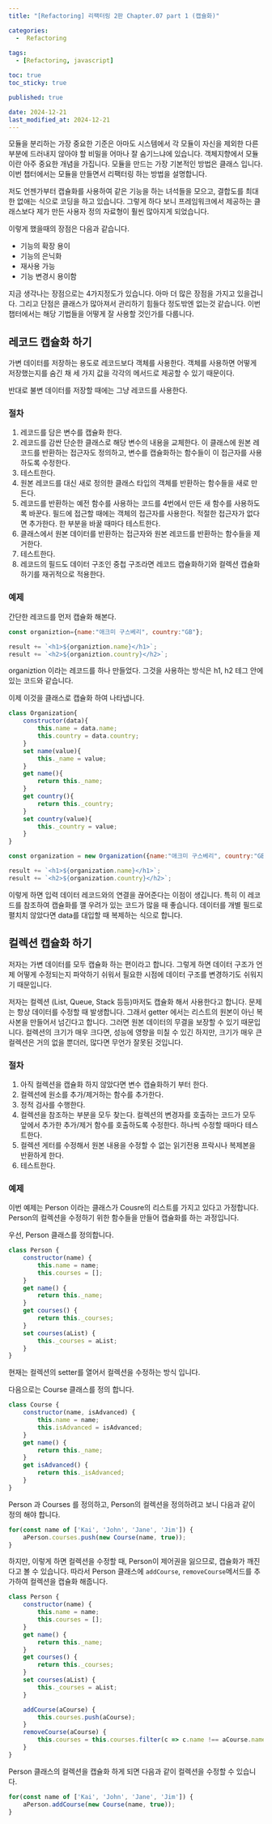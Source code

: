 ```yaml
---
title: "[Refactoring] 리팩터링 2판 Chapter.07 part 1 (캡슐화)"

categories:
  -  Refactoring
  
tags:
  - [Refactoring, javascript]

toc: true
toc_sticky: true

published: true

date: 2024-12-21
last_modified_at: 2024-12-21
---
```


모듈을 분리하는 가장 중요한 기준은 아마도 시스템에서 각 모듈이 자신을 제외한 다른 부분에 드러내지 않아야 할 비밀을 어마나 잘 숨기느냐에 있습니다. 객체지향에서 모듈이란 아주 중요한 개념을 가집니다. 모듈을 만드는 가장 기본적인 방법은 클래스 입니다. 이번 챕터에서는 모듈을 만들면서 리팩터링 하는 방법을 설명합니다.

저도 언젠가부터 캡슐화를 사용하여 같은 기능을 하는 녀석들을 모으고, 결합도를 최대한 없애는 식으로 코딩을 하고 있습니다. 그렇게 하다 보니 프레임워크에서 제공하는 클래스보다 제가 만든 사용자 정의 자료형이 훨씬 많아지게 되었습니다. 

이렇게 했을때의 장점은 다음과 같습니다.
- 기능의 확장 용이
- 기능의 은닉화
- 재사용 가능
- 기능 변경시 용이함

지금 생각나는 장점으로는 4가지정도가 있습니다. 아마 더 많은 장점을 가지고 있을겁니다. 그리고 단점은 클래스가 많아져서 관리하기 힘들다 정도밖엔 없는것 같습니다. 이번 챕터에서는 해당 기법들을 어떻게 잘 사용할 것인가를 다룹니다.

## 레코드 캡슐화 하기
가변 데이터를 저장하는 용도로 레코드보다 객체를 사용한다. 객체를 사용하면 어떻게 저장했는지를 숨긴 채 세 가지 값을 각각의 메서드로 제공할 수 있기 때문이다.

반대로 불변 데이터를 저장할 때에는 그냥 레코드를 사용한다.

### 절차
1. 레코드를 담은 변수를 캡슐화 한다.
2. 레코드를 감싼 단순한 클래스로 해당 변수의 내용을 교체한다. 이 클래스에 원본 레코드를 반환하는 접근자도 정의하고, 변수를 캡슐화하는 함수들이 이 접근자를 사용하도록 수정한다.
3. 테스트한다.
4. 원본 레코드를 대신 새로 정의한 클래스 타입의 객체를 반환하는 함수들을 새로 만든다.
5. 레코드를 반환하는 예전 함수를 사용하는 코드를 4번에서 만든 새 함수를 사용하도록 바꾼다. 필드에 접근할 때에는 객체의 접근자를 사용한다. 적절한 접근자가 없다면 추가한다. 한 부분을 바꿀 때마다 테스트한다.
6. 클래스에서 원본 데이터를 반환하는 접근자와 원본 레코드를 반환하는 함수들을 제거한다.
7. 테스트한다.
8. 레코드의 필드도 데이터 구조인 중첩 구조라면 레코드 캡슐화하기와 컬렉션 캡슐화하기를 재귀적으로 적용한다.

### 예제
간단한 레코드를 먼저 캡슐화 해본다.

```javascript
const organiztion={name:"애크미 구스베리", country:"GB"};

result += `<h1>${organiztion.name}</h1>`;
result += `<h2>${organiztion.country}</h2>`;
```

organiztion 이라는 레코드를 하나 만들었다. 그것을 사용하는 방식은 h1, h2 테그 안에 있는 코드와 같습니다.

이제 이것을 클래스로 캡슐화 하여 나타냅니다.

```javascript
class Organization{
    constructor(data){
        this.name = data.name;
        this.country = data.country;
    }
    set name(value){
        this._name = value;
    }
    get name(){
        return this._name;
    }
    get country(){
        return this._country;
    }
    set country(value){
        this._country = value;
    }
}

const organization = new Organization({name:"애크미 구스베리", country:"GB"});

result += `<h1>${organization.name}</h1>`;
result += `<h2>${organization.country}</h2>`;
```

이렇게 하면 입력 데이터 레코드와의 연결을 끊어준다는 이점이 생깁니다. 특히 이 레코드를 참조하여 캡슐화를 깰 우려가 있는 코드가 많을 때 좋습니다. 데이터를 개별 필드로 펼치치 않았다면 data를 대입할 때 복제하는 식으로 합니다.

## 컬렉션 캡슐화 하기
저자는 가변 데이터를 모두 캡슐화 하는 편이라고 합니다. 그렇게 하면 데이터 구조가 언제 어떻게 수정되는지 파악하기 쉬워서 필요한 시점에 데이터 구조를 변경하기도 쉬워지기 때문입니다.

저자는 컬렉션 (List, Queue, Stack 등등)마저도 캡슐화 해서 사용한다고 합니다. 문제는 항상 데이터를 수정할 때 발생합니다. 그래서 getter 에서는 리스트의 원본이 아닌 복사본을 만들어서 넘긴다고 합니다. 그러면 원본 데이터의 무결을 보장할 수 있기 때문입니다. 컬렉션의 크기가 매우 크다면, 성능에 영향을 미칠 수 있긴 하지만, 크기가 매우 큰 컬렉션은 거의 없을 뿐더러, 많다면 무언가 잘못된 것입니다.

### 절차
1. 아직 컬렉션을 캡슐화 하지 않았다면 변수 캡슐화하기 부터 한다.
2. 컬렉션에 원소를 추가/제거하는 함수를 추가한다.
3. 정적 검사를 수행한다.
4. 컬렉션을 참조하는 부분을 모두 찾는다. 컬렉션의 변경자를 호출하는 코드가 모두 앞에서 추가한 추가/제거 함수를 호출하도록 수정한다. 하나씩 수정할 때마다 테스트한다.
5. 컬렉션 게터를 수정해서 원본 내용을 수정할 수 없는 읽기전용 프락시나 복제본을 반환하게 한다.
6. 테스트한다.

### 예제
이번 예제는 Person 이라는 클래스가 Cousre의 리스트를 가지고 있다고 가정합니다. Person의 컬렉션을 수정하기 위한 함수들을 만들어 캡슐화를 하는 과정입니다.

우선, Person 클래스를 정의합니다.

```javascript
class Person {
    constructor(name) {
        this.name = name;
        this.courses = [];
    }
    get name() {
        return this._name;
    }
    get courses() {
        return this._courses;
    }
    set courses(aList) {
        this._courses = aList;
    }
}
```

현재는 컬렉션의 setter를 열어서 컬렉션을 수정하는 방식 입니다.

다음으로는 Course 클래스를 정의 합니다.

```js
class Course {
    constructor(name, isAdvanced) {
        this.name = name;
        this.isAdvanced = isAdvanced;
    }
    get name() {
        return this._name;
    }
    get isAdvanced() {
        return this._isAdvanced;
    }
}
```

Person 과 Courses 를 정의하고, Person의 컬렉션을 정의하려고 보니 다음과 같이 정의 해야 합니다.

```js
for(const name of ['Kai', 'John', 'Jane', 'Jim']) {
    aPerson.courses.push(new Course(name, true));
}
```

하지만, 이렇게 하면 컬렉션을 수정할 때, Person이 제어권을 잃으므로, 캡슐화가 깨진다고 볼 수 있습니다. 따라서 Person 클래스에 `addCourse`, `removeCourse`메서드를 추가하여 컬렉션을 캡슐화 해줍니다.

```js
class Person {
    constructor(name) {
        this.name = name;
        this.courses = [];
    }
    get name() {
        return this._name;
    }
    get courses() {
        return this._courses;
    }
    set courses(aList) {
        this._courses = aList;
    }

    addCourse(aCourse) {
        this.courses.push(aCourse);
    }
    removeCourse(aCourse) {
        this.courses = this.courses.filter(c => c.name !== aCourse.name);
    }
}
```

Person 클래스의 컬렉션을 캡슐화 하게 되면 다음과 같이 컬렉션을 수정할 수 있습니다.

```js
for(const name of ['Kai', 'John', 'Jane', 'Jim']) {
    aPerson.addCourse(new Course(name, true));
}
```

